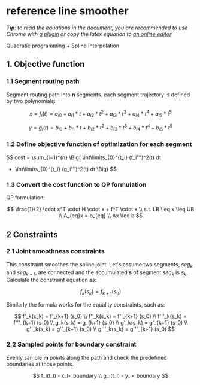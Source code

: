 # reference line smoother

_**Tip**: to read the equations in the document, you are recommended to use Chrome with [a plugin](https://chrome.google.com/webstore/detail/tex-all-the-things/cbimabofgmfdkicghcadidpemeenbffn) or copy the latex equation to [an online editor](http://www.hostmath.com/)_

Quadratic programming + Spline interpolation

## 1. Objective function

### 1.1 Segment routing path

Segment routing path into **n** segments. each segment trajectory is defined by two polynomials:


$$
x = f_i(t)
  = a_{i0} + a_{i1} * t + a_{i2} * t^2 + a_{i3} * t^3 + a_{i4} * t^4 + a_{i5} * t^5
$$



$$
y = g_i(t) = b_{i0} + b_{i1} * t + b_{i2} * t^2 + b_{i3} * t^3 + b_{i4} * t^4 + b_{i5} * t^5
$$


### 1.2 Define objective function of optimization for each segment


$$
cost = 
\sum_{i=1}^{n} 
\Big(
\int\limits_{0}^{t_i} (f_i''')^2(t) dt 
+ \int\limits_{0}^{t_i} (g_i''')^2(t) dt 
\Big)
$$


### 1.3 Convert the cost function to QP formulation

QP formulation:

$$
\frac{1}{2} \cdot x^T \cdot H \cdot x + f^T \cdot x 
\\
s.t. LB \leq x \leq UB
\\
A_{eq}x = b_{eq}
\\
Ax \leq b
$$



## 2 Constraints  


### 2.1 Joint smoothness  constraints

This constraint smoothes the spline joint.  Let's assume two segments, $seg_k$ and $seg_{k+1}$, are connected and the accumulated **s** of segment $seg_k$ is $s_k$. Calculate the constraint equation as: 

$$
f_k(s_k) = f_{k+1} (s_0)
$$

Similarly the formula works for the equality constraints, such as: 

$$
f'_k(s_k) = f'_{k+1} (s_0)
\\
f''_k(s_k) = f''_{k+1} (s_0)
\\
f'''_k(s_k) = f'''_{k+1} (s_0)
\\
g_k(s_k) = g_{k+1} (s_0)
\\
g'_k(s_k) = g'_{k+1} (s_0)
\\
g''_k(s_k) = g''_{k+1} (s_0)
\\
g'''_k(s_k) = g'''_{k+1} (s_0)
$$


### 2.2 Sampled points for boundary constraint

Evenly sample **m** points along the path and check the predefined boundaries at those points.  

$$
f_i(t_l) - x_l< boundary
\\
g_i(t_l) - y_l< boundary
$$

